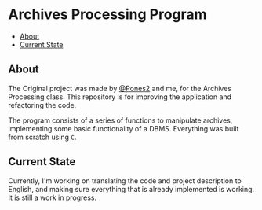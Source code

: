 # Archives Processing Program

-   [About](#about)
-   [Current State](#current-state)

## About

The Original project was made by [@Pones2](https://www.github.com/Pones2) and me, for the Archives Processing class. This repository is for improving the application and refactoring the code.

The program consists of a series of functions to manipulate archives, implementing some basic functionality of a DBMS. Everything was built from scratch using `C`.

## Current State

Currently, I'm working on translating the code and project description to English, and making sure everything that is already implemented is working. It is still a work in progress.
